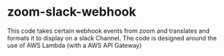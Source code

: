 # zoom-slack-webhook
This code takes certain webhook events from zoom and translates and formats it to display on a slack Channel.   The code is designed around the use of AWS Lambda (with a AWS API Gateway)
